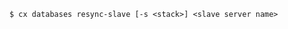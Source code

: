 <!-- usedin: [ _includes/_inlines/Toolbelt/common/databases/databases_usage-1.md, _includes/_inlines/Toolbelt/common/databases/databases_usage.md] -->

```
$ cx databases resync-slave [-s <stack>] <slave server name>
```
